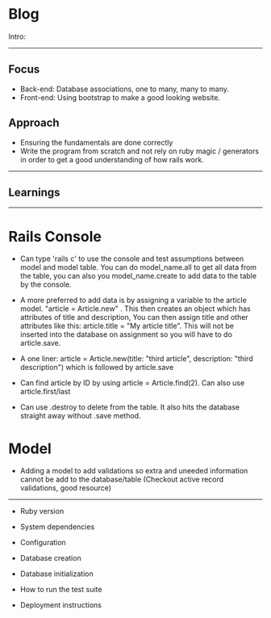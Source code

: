 # Blog

Intro:

---

## Focus

- Back-end: Database associations, one to many, many to many.
- Front-end: Using bootstrap to make a good looking website.

## Approach

- Ensuring the fundamentals are done correctly
- Write the program from scratch and not rely on ruby magic / generators in order to get a good understanding of how rails work.

---

## Learnings

---

# Rails Console

- Can type 'rails c' to use the console and test assumptions between model and model table. You can do model_name.all to get all data from the table, you can also you model_name.create to add data to the table by the console.

- A more preferred to add data is by assigning a variable to the article model. "article = Article.new" . This then creates an object which has attributes of title and description, You can then assign title and other attributes like this: article.title = "My article title". This will not be inserted into the database on assignment so you will have to do article.save.

- A one liner: article = Article.new(title: "third article", description: "third description") which is followed by article.save

- Can find article by ID by using article = Article.find(2). Can also use article.first/last

- Can use .destroy to delete from the table. It also hits the database straight away without .save method.

# Model

- Adding a model to add validations so extra and uneeded information cannot be add to the database/table (Checkout active record validations, good resource)

---

- Ruby version

- System dependencies

- Configuration

- Database creation

- Database initialization

- How to run the test suite

- Deployment instructions
